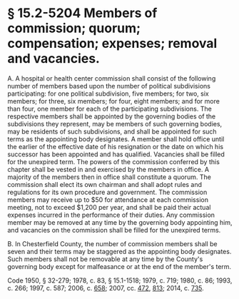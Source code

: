 # § 15.2-5204 Members of commission; quorum; compensation; expenses; removal and vacancies.

<p>A. A hospital or health center commission shall consist of the following number of members based upon the number of political subdivisions participating: for one political subdivision, five members; for two, six members; for three, six members; for four, eight members; and for more than four, one member for each of the participating subdivisions. The respective members shall be appointed by the governing bodies of the subdivisions they represent, may be members of such governing bodies, may be residents of such subdivisions, and shall be appointed for such terms as the appointing body designates. A member shall hold office until the earlier of the effective date of his resignation or the date on which his successor has been appointed and has qualified. Vacancies shall be filled for the unexpired term. The powers of the commission conferred by this chapter shall be vested in and exercised by the members in office. A majority of the members then in office shall constitute a quorum. The commission shall elect its own chairman and shall adopt rules and regulations for its own procedure and government. The commission members may receive up to $50 for attendance at each commission meeting, not to exceed $1,200 per year, and shall be paid their actual expenses incurred in the performance of their duties. Any commission member may be removed at any time by the governing body appointing him, and vacancies on the commission shall be filled for the unexpired terms.</p><p>B. In Chesterfield County, the number of commission members shall be seven and their terms may be staggered as the appointing body designates. Such members shall not be removable at any time by the County's governing body except for malfeasance or at the end of the member's term.</p><p>Code 1950, § 32-279; 1978, c. 83, § 15.1-1518; 1979, c. 719; 1980, c. 86; 1993, c. 266; 1997, c. 587; 2006, c. <a href='http://lis.virginia.gov/cgi-bin/legp604.exe?061+ful+CHAP0658'>658</a>; 2007, cc. <a href='http://lis.virginia.gov/cgi-bin/legp604.exe?071+ful+CHAP0472'>472</a>, <a href='http://lis.virginia.gov/cgi-bin/legp604.exe?071+ful+CHAP0813'>813</a>; 2014, c. <a href='http://lis.virginia.gov/cgi-bin/legp604.exe?141+ful+CHAP0735'>735</a>.</p>